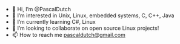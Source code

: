 - 👋 Hi, I’m @PascalDutch
- 👀 I’m interested in Unix, Linux, embedded systems, C, C++, Java
- 🌱 I’m currently learning C#, Linux
- 💞️ I’m looking to collaborate on open source Linux projects!
- 📫 How to reach me pascaldutch@gmail.com

<!---
PascalDutch/PascalDutch is a ✨ special ✨ repository because its `README.md` (this file) appears on your GitHub profile.
You can click the Preview link to take a look at your changes.
--->
